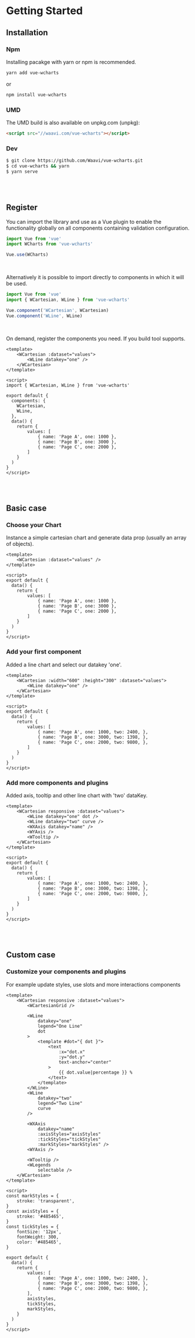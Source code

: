 # Getting Started

## Installation

### Npm

Installing pacakge with yarn or npm is recommended.

```sh
yarn add vue-wcharts
```

or

```sh
npm install vue-wcharts
```

### UMD

The UMD build is also available on unpkg.com (unpkg):

```html
<script src="//waavi.com/vue-wcharts"></script>
```

### Dev

```sh
$ git clone https://github.com/Waavi/vue-wcharts.git
$ cd vue-wcharts && yarn
$ yarn serve
```
<br/>
<br/>

## Register

You can import the library and use as a Vue plugin to enable the functionality globally on all components containing validation configuration.

```js
import Vue from 'vue'
import WCharts from 'vue-wcharts'

Vue.use(WCharts)
```

<br/>

Alternatively it is possible to import directly to components in which it will be used.

```js
import Vue from 'vue'
import { WCartesian, WLine } from 'vue-wcharts'

Vue.component('WCartesian', WCartesian)
Vue.component('WLine', WLine)
```

<br/>

On demand, register the components you need. If you build tool supports.

```vue
<template>
    <WCartesian :dataset="values">
        <WLine datakey="one" />
    </WCartesian>
</template>

<script>
import { WCartesian, WLine } from 'vue-wcharts'

export default {
  components: {
    WCartesian,
    WLine,
  },
  data() {
    return {
        values: [
            { name: 'Page A', one: 1000 },
            { name: 'Page B', one: 3000 },
            { name: 'Page C', one: 2000 },
        ]
    }
  )
}
</script>
```

<br/>
<br/>

## Basic case

### Choose your Chart

Instance a simple cartesian chart and generate data prop (usually an array of objects).

```vue
<template>
    <WCartesian :dataset="values" />
</template>

<script>
export default {
  data() {
    return {
        values: [
            { name: 'Page A', one: 1000 },
            { name: 'Page B', one: 3000 },
            { name: 'Page C', one: 2000 },
        ]
    }
  )
}
</script>
```

### Add your first component

Added a line chart and select our datakey 'one'.

```vue
<template>
    <WCartesian :width="600" :height="300" :dataset="values">
        <WLine datakey="one" />
    </WCartesian>
</template>

<script>
export default {
  data() {
    return {
        values: [
            { name: 'Page A', one: 1000, two: 2400, },
            { name: 'Page B', one: 3000, two: 1398, },
            { name: 'Page C', one: 2000, two: 9800, },
        ]
    }
  )
}
</script>
```

### Add more components and plugins

Added axis, tooltip and other line chart with 'two' dataKey.

```vue
<template>
    <WCartesian responsive :dataset="values">
        <WLine datakey="one" dot />
        <WLine datakey="two" curve />
        <WXAxis datakey="name" />
        <WYAxis />
        <WTooltip />
    </WCartesian>
</template>

<script>
export default {
  data() {
    return {
        values: [
            { name: 'Page A', one: 1000, two: 2400, },
            { name: 'Page B', one: 3000, two: 1398, },
            { name: 'Page C', one: 2000, two: 9800, },
        ]
    }
  )
}
</script>
```

<br/>
<br/>

## Custom case

### Customize your components and plugins

For example update styles, use slots and more interactions components

```vue
<template>
    <WCartesian responsive :dataset="values">
        <WCartesianGrid />

        <WLine
            datakey="one"
            legend="One Line"
            dot
        >
            <template #dot="{ dot }">
                <text
                    :x="dot.x"
                    :y="dot.y"
                    text-anchor="center"
                >
                    {{ dot.value|percentage }} %
                </text>
            </template>
        </WLine>
        <WLine
            datakey="two"
            legend="Two Line"
            curve
        />

        <WXAxis
            datakey="name"
            :axisStyles="axisStyles"
            :tickStyles="tickStyles"
            :markStyles="markStyles" />
        <WYAxis />

        <WTooltip />
        <WLegends
            selectable />
    </WCartesian>
</template>

<script>
const markStyles = {
    stroke: 'transparent',
}
const axisStyles = {
    stroke: '#485465',
}
const tickStyles = {
    fontSize: '12px',
    fontWeight: 300,
    color: '#485465',
}

export default {
  data() {
    return {
        values: [
            { name: 'Page A', one: 1000, two: 2400, },
            { name: 'Page B', one: 3000, two: 1398, },
            { name: 'Page C', one: 2000, two: 9800, },
        ],
        axisStyles,
        tickStyles,
        markStyles,
    }
  )
}
</script>
```